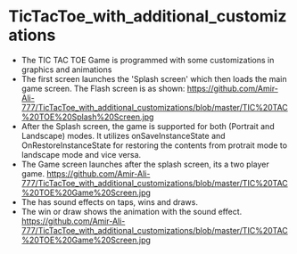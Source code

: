 # TicTacToe_with_additional_customizations
* The TIC TAC TOE Game is programmed with some customizations in graphics and animations
* The first screen launches the 'Splash screen' which then loads the main game screen. The Flash screen is as shown:
https://github.com/Amir-Ali-777/TicTacToe_with_additional_customizations/blob/master/TIC%20TAC%20TOE%20Splash%20Screen.jpg
* After the Splash screen, the game is supported for both (Portrait and Landscape) modes. It utilizes onSaveInstanceState and OnRestoreInstanceState for restoring the contents from protrait mode to landscape mode and vice versa.
* The Game screen launches after the splash screen, its a two player game.
https://github.com/Amir-Ali-777/TicTacToe_with_additional_customizations/blob/master/TIC%20TAC%20TOE%20Game%20Screen.jpg
* The has sound effects on taps, wins and draws.
* The win or draw shows the animation with the sound effect.
https://github.com/Amir-Ali-777/TicTacToe_with_additional_customizations/blob/master/TIC%20TAC%20TOE%20Game%20Screen.jpg
